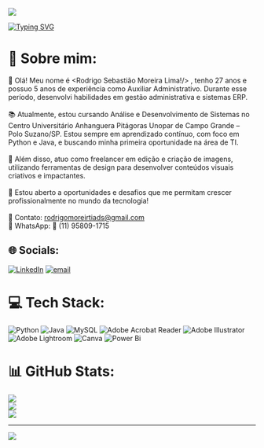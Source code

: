 ![](https://capsule-render.vercel.app/api?type=waving&height=150&color=gradient&reversal=false&descAlignY=14&descAlign=0&section=header)

[![Typing SVG](https://readme-typing-svg.demolab.com?font=Fira+Code&pause=1000&color=54AC05&width=435&lines=Aspiring+a+Full-Stack+Developer)](https://git.io/typing-svg)
# 💫 Sobre mim:
👋 Olá! Meu nome é <Rodrigo Sebastião Moreira Lima!/> , tenho 27 anos e possuo 5 anos de experiência como Auxiliar Administrativo. Durante esse período, desenvolvi habilidades em gestão administrativa e sistemas ERP.<br><br>📚 Atualmente, estou cursando Análise e Desenvolvimento de Sistemas no Centro Universitário Anhanguera Pitágoras Unopar de Campo Grande – Polo Suzano/SP. Estou sempre em aprendizado contínuo, com foco em Python e Java, e buscando minha primeira oportunidade na área de TI.<br><br>🎨 Além disso, atuo como freelancer em edição e criação de imagens, utilizando ferramentas de design para desenvolver conteúdos visuais criativos e impactantes.<br><br>🚀 Estou aberto a oportunidades e desafios que me permitam crescer profissionalmente no mundo da tecnologia!<br><br>📩 Contato: rodrigomoreirtiads@gmail.com<br>📱 WhatsApp: 📲 (11) 95809-1715<br>


## 🌐 Socials:
[![LinkedIn](https://img.shields.io/badge/LinkedIn-%230077B5.svg?logo=linkedin&logoColor=white)](https://linkedin.com/in/rodrigo-sebasti%C3%A3o-moreira-lima-768230351/) [![email](https://img.shields.io/badge/Email-D14836?logo=gmail&logoColor=white)](mailto:rodrigomoreirtiads@gmail.com) 

# 💻 Tech Stack:
![Python](https://img.shields.io/badge/python-3670A0?style=for-the-badge&logo=python&logoColor=ffdd54) ![Java](https://img.shields.io/badge/java-%23ED8B00.svg?style=for-the-badge&logo=openjdk&logoColor=white) ![MySQL](https://img.shields.io/badge/mysql-4479A1.svg?style=for-the-badge&logo=mysql&logoColor=white) ![Adobe Acrobat Reader](https://img.shields.io/badge/Adobe%20Acrobat%20Reader-EC1C24.svg?style=for-the-badge&logo=Adobe%20Acrobat%20Reader&logoColor=white) ![Adobe Illustrator](https://img.shields.io/badge/adobe%20illustrator-%23FF9A00.svg?style=for-the-badge&logo=adobe%20illustrator&logoColor=white) ![Adobe Lightroom](https://img.shields.io/badge/Adobe%20Lightroom-31A8FF.svg?style=for-the-badge&logo=Adobe%20Lightroom&logoColor=white) ![Canva](https://img.shields.io/badge/Canva-%2300C4CC.svg?style=for-the-badge&logo=Canva&logoColor=white) ![Power Bi](https://img.shields.io/badge/power_bi-F2C811?style=for-the-badge&logo=powerbi&logoColor=black)
# 📊 GitHub Stats:
![](https://github-readme-stats.vercel.app/api?username=R-Moreiraa&theme=merko&hide_border=false&include_all_commits=true&count_private=true)<br/>
![](https://nirzak-streak-stats.vercel.app/?user=R-Moreiraa&theme=merko&hide_border=false)<br/>
![](https://github-readme-stats.vercel.app/api/top-langs/?username=R-Moreiraa&theme=merko&hide_border=false&include_all_commits=true&count_private=true&layout=compact)

---
[![](https://visitcount.itsvg.in/api?id=R-Moreiraa&icon=0&color=0)](https://visitcount.itsvg.in)

<!-- Proudly created with GPRM ( https://gprm.itsvg.in ) -->
